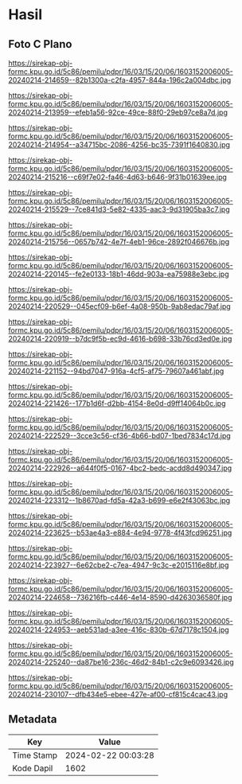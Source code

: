 # Hasil

## Foto C Plano

https://sirekap-obj-formc.kpu.go.id/5c86/pemilu/pdpr/16/03/15/20/06/1603152006005-20240214-214659--82b1300a-c2fa-4957-844a-196c2a004dbc.jpg

https://sirekap-obj-formc.kpu.go.id/5c86/pemilu/pdpr/16/03/15/20/06/1603152006005-20240214-213959--efeb1a56-92ce-49ce-88f0-29eb97ce8a7d.jpg

https://sirekap-obj-formc.kpu.go.id/5c86/pemilu/pdpr/16/03/15/20/06/1603152006005-20240214-214954--a34715bc-2086-4256-bc35-7391f1640830.jpg

https://sirekap-obj-formc.kpu.go.id/5c86/pemilu/pdpr/16/03/15/20/06/1603152006005-20240214-215216--c69f7e02-fa46-4d63-b646-9f31b01639ee.jpg

https://sirekap-obj-formc.kpu.go.id/5c86/pemilu/pdpr/16/03/15/20/06/1603152006005-20240214-215529--7ce841d3-5e82-4335-aac3-9d31905ba3c7.jpg

https://sirekap-obj-formc.kpu.go.id/5c86/pemilu/pdpr/16/03/15/20/06/1603152006005-20240214-215756--0657b742-4e7f-4eb1-96ce-2892f046676b.jpg

https://sirekap-obj-formc.kpu.go.id/5c86/pemilu/pdpr/16/03/15/20/06/1603152006005-20240214-220145--fe2e0133-18b1-46dd-903a-ea75988e3ebc.jpg

https://sirekap-obj-formc.kpu.go.id/5c86/pemilu/pdpr/16/03/15/20/06/1603152006005-20240214-220529--045ecf09-b6ef-4a08-950b-9ab8edac79af.jpg

https://sirekap-obj-formc.kpu.go.id/5c86/pemilu/pdpr/16/03/15/20/06/1603152006005-20240214-220919--b7dc9f5b-ec9d-4616-b698-33b76cd3ed0e.jpg

https://sirekap-obj-formc.kpu.go.id/5c86/pemilu/pdpr/16/03/15/20/06/1603152006005-20240214-221152--94bd7047-916a-4cf5-af75-79607a461abf.jpg

https://sirekap-obj-formc.kpu.go.id/5c86/pemilu/pdpr/16/03/15/20/06/1603152006005-20240214-221426--177b1d6f-d2bb-4154-8e0d-d9ff14064b0c.jpg

https://sirekap-obj-formc.kpu.go.id/5c86/pemilu/pdpr/16/03/15/20/06/1603152006005-20240214-222529--3cce3c56-cf36-4b66-bd07-1bed7834c17d.jpg

https://sirekap-obj-formc.kpu.go.id/5c86/pemilu/pdpr/16/03/15/20/06/1603152006005-20240214-222926--a644f0f5-0167-4bc2-bedc-acdd8d490347.jpg

https://sirekap-obj-formc.kpu.go.id/5c86/pemilu/pdpr/16/03/15/20/06/1603152006005-20240214-223312--1b8670ad-fd5a-42a3-b699-e6e2f43063bc.jpg

https://sirekap-obj-formc.kpu.go.id/5c86/pemilu/pdpr/16/03/15/20/06/1603152006005-20240214-223625--b53ae4a3-e884-4e94-9778-4f43fcd96251.jpg

https://sirekap-obj-formc.kpu.go.id/5c86/pemilu/pdpr/16/03/15/20/06/1603152006005-20240214-223927--6e62cbe2-c7ea-4947-9c3c-e2015116e8bf.jpg

https://sirekap-obj-formc.kpu.go.id/5c86/pemilu/pdpr/16/03/15/20/06/1603152006005-20240214-224658--736216fb-c446-4e14-8590-d4263036580f.jpg

https://sirekap-obj-formc.kpu.go.id/5c86/pemilu/pdpr/16/03/15/20/06/1603152006005-20240214-224953--aeb531ad-a3ee-416c-830b-67d7178c1504.jpg

https://sirekap-obj-formc.kpu.go.id/5c86/pemilu/pdpr/16/03/15/20/06/1603152006005-20240214-225240--da87be16-236c-46d2-84b1-c2c9e6093426.jpg

https://sirekap-obj-formc.kpu.go.id/5c86/pemilu/pdpr/16/03/15/20/06/1603152006005-20240214-230107--dfb434e5-ebee-427e-af00-cf815c4cac43.jpg


## Metadata

| Key        | Value               |
| ---------- | ------------------- |
| Time Stamp | 2024-02-22 00:03:28 |
| Kode Dapil | 1602                |



